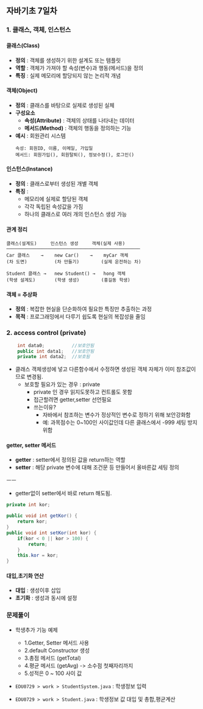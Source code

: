 ## 자바기초 7일차

### 1. 클래스, 객체, 인스턴스

#### 클래스(Class)
- **정의** : 객체를 생성하기 위한 설계도 또는 템플릿
- **역할** : 객체가 가져야 할 속성(변수)과 행동(메서드)을 정의
- **특징** : 실제 메모리에 할당되지 않는 논리적 개념

#### 객체(Object)
- **정의** : 클래스를 바탕으로 실제로 생성된 실체
- **구성요소** 
  - **속성(Attribute)** : 객체의 상태를 나타내는 데이터
  - **메서드(Method)** : 객체의 행동을 정의하는 기능
- **예시** : 회원관리 시스템
  ```
  속성: 회원ID, 이름, 이메일, 가입일
  메서드: 회원가입(), 회원탈퇴(), 정보수정(), 로그인()
  ```

#### 인스턴스(Instance)
- **정의** : 클래스로부터 생성된 개별 객체
- **특징** : 
  - 메모리에 실제로 할당된 객체
  - 각각 독립된 속성값을 가짐
  - 하나의 클래스로 여러 개의 인스턴스 생성 가능

#### 관계 정리
```
클래스(설계도)     인스턴스 생성     객체(실제 사용)
─────────────────────────────────────────────────
Car 클래스    →    new Car()    →    myCar 객체
(차 도면)          (차 만들기)        (실제 운전하는 차)

Student 클래스 →   new Student() →   hong 객체
(학생 설계도)       (학생 생성)        (홍길동 학생)
```

#### 객체 = 추상화
- **정의** : 복잡한 현실을 단순화하여 필요한 특징만 추출하는 과정
- **목적** : 프로그래밍에서 다루기 쉽도록 현실의 복잡성을 줄임



### 2. access control (private)
```java
    int data0;          //보호안됨
    public int data1;   //보호안됨
    private int data2;  //보호됨
```
- 클래스 객체생성에 넣고 다른함수에서 수정하면 생성된 객체 자체가 이미 참조값이므로 변경됨. 
   - 보호할 필요가 있는 경우 : private
        - private 인 경우 읽지도못하고 컨트롤도 못함 
        - 접근할려면 getter,setter 선언필요
        - 쓰는이유?
            * 자바에서 참조하는 변수가 정상적인 변수로 정하기 위해 보안강화함
            * 예: 과목점수는 0~100인 사이값인데 다른 클래스에서 -999 세팅 방지 위함

#### getter, setter 메서드

- **getter** : setter에서 정의된 값을 return하는 역할
- **setter** : 해당 private 변수에 대해 조건문 등 만들어서 올바른값 세팅 정의

ㅡㅡ
* getter없이 setter에서 바로 return 해도됨.

```java
private int kor;

public void int getKor() {
    return kor;
}
public void int setKor(int kor) {
    if(kor < 0 || kor > 100) {
        return;
    }
    this.kor = kor;
}
```


#### 대입,초기화 연산

- **대입** : 생성이후 삽입
- **초기화** : 생성과 동시에 설정


### 문제풀이

* 학생추가 기능 예제
    * 1.Getter, Setter 메서드 사용
    * 2.default Constructor 생성
    * 3.총점 메서드 (getTotal)
    * 4.평균 메서드 (getAvg) -> 소수점 첫째자리까지 
    * 5.성적은 0 ~ 100 사이 값

* ```EDU0729 > work > StudentSystem.java``` : 학생정보 입력
* ```EDU0729 > work > Student.java``` : 학생정보 값 대입 및 총합,평균계산
